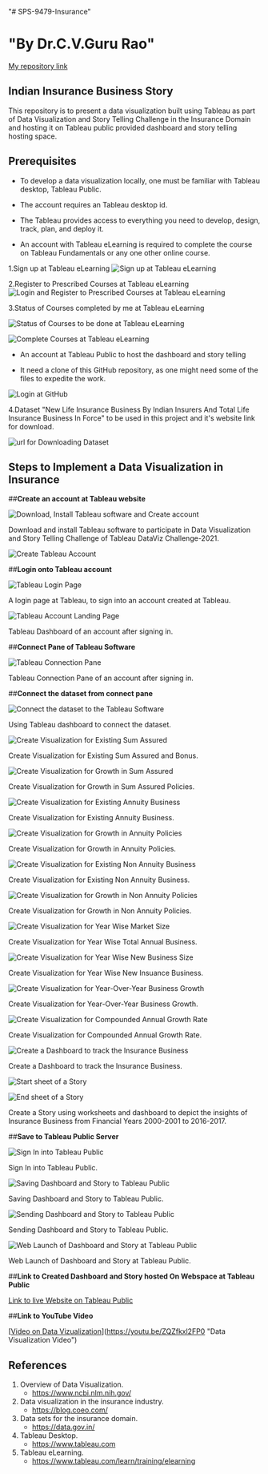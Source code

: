 "# SPS-9479-Insurance"

# "By Dr.C.V.Guru Rao"

[My repository link](https://github.com/smartinternz02/SPS-9479-Insurance.git, "Indian Insurance Business Story")

## Indian Insurance Business Story 

This repository is to present a data visualization built using Tableau as part of Data Visualization and Story Telling Challenge in the Insurance Domain and hosting it on Tableau public provided dashboard and story telling hosting space.

## Prerequisites  

* To develop a data visualization locally, one must be familiar with Tableau desktop, Tableau Public. 

* The account requires an Tableau desktop id. 

* The Tableau provides access to everything you need to develop, design, track, plan, and deploy it.

* An account with Tableau eLearning is required to complete the course on Tableau Fundamentals or any one other online course.

1.Sign up at Tableau eLearning
![Sign up at Tableau eLearning](./SignIn-30-Apr-21-10_42_33-PM.png)

2.Register to Prescribed Courses at Tableau eLearning 
![Login and Register to Prescribed Courses at Tableau eLearning](./eLearning-enroll-30-Apr-21-11_42_24-PM.png)

3.Status of Courses completed by me at Tableau eLearning

![Status of Courses to be done at Tableau eLearning](./eLearning-Signed-In-30-Apr-21-10_50_18-PM.png)

![Complete Courses at Tableau eLearning](./certificate-7oawftobc3bz-1619279239.jpg)

*   An account at Tableau Public to host the dashboard and story telling

*   It need a clone of this GitHub repository, as one might need some of the files to expedite the work.

![Login at GitHub](./CVG-SB-WAT-Git-Login.png)

4.Dataset "New Life Insurance Business By Indian Insurers And Total Life Insurance Business In Force" to be used in this project and it's website link for download.

![url for Downloading Dataset](./Catalogs_OGD-30-Apr-21-11_37_11-PM.png)

## Steps to Implement a Data Visualization in Insurance 

##__Create an account at Tableau website__

![Download, Install Tableau software and Create account](./DownloadTLDesktop-01-May-21-4_50_03-AM.png)

Download and install Tableau software to participate in Data Visualization and Story Telling Challenge of Tableau DataViz Challenge-2021.

![Create Tableau Account](./CreateTableauAccount-01-May-21-5_00_31-AM.png)

##__Login onto Tableau account__

![Tableau Login Page](./SignIn-30-Apr-21-10_42_33-PM.png)

A login page at Tableau, to sign into an account created at Tableau.

![Tableau Account Landing Page](./TableauAccount-CVGR-01-May-21-5_11_32-AM.png)

Tableau Dashboard of an account after signing in.

##__Connect Pane of Tableau Software__

![Tableau Connection Pane](./ConnectPane-30-Apr-21-10_40_54-PM.png)

Tableau Connection Pane of an account after signing in.

##__Connect the dataset from connect pane__

![Connect the dataset to the Tableau Software](./LiveDataConnect-30-Apr-21-11_15_57-PM.png)

Using Tableau dashboard to connect the dataset.

![Create Visualization for Existing Sum Assured](./SAAB-30-Apr-21-10_57_57-AM.png)

Create Visualization for Existing Sum Assured and Bonus.

![Create Visualization for Growth in Sum Assured](./GISA-30-Apr-21-11_00_07-AM.png)

Create Visualization for Growth in Sum Assured Policies.

![Create Visualization for Existing Annuity Business](./EAB-30-Apr-21-11_00_18-AM.png)

Create Visualization for Existing Annuity Business.

![Create Visualization for Growth in Annuity Policies](./GIA-30-Apr-21-11_00_32-AM.png)

Create Visualization for Growth in Annuity Policies.

![Create Visualization for Existing Non Annuity Business](./ENAB-30-Apr-21-11_00_42-AM.png)

Create Visualization for Existing Non Annuity Business.

![Create Visualization for Growth in Non Annuity Policies](./GINAB-30-Apr-21-11_01_03-AM.png)

Create Visualization for Growth in Non Annuity Policies.

![Create Visualization for Year Wise Market Size](./YWMS-30-Apr-21-11_02_11-AM.png)

Create Visualization for Year Wise Total Annual Business.

![Create Visualization for Year Wise New Business Size](./YWNBS-30-Apr-21-11_01_40-AM.png)

Create Visualization for Year Wise New Insuance Business.

![Create Visualization for Year-Over-Year Business Growth](./YOYBG-30-Apr-21-11_04_01-AM.png)

Create Visualization for Year-Over-Year Business Growth.

![Create Visualization for Compounded Annual Growth Rate](./CAGR-30-Apr-21-11_04_27-AM.png)

Create Visualization for Compounded Annual Growth Rate.

![Create a Dashboard to track the Insurance Business](./IBD-30-Apr-21-11_04_44-AM.png)

Create a Dashboard to track the Insurance Business.

![Start sheet of a Story](./IBS-First-30-Apr-21-11_06_25-AM.png)

![End sheet of a Story](./IBS-Last-30-Apr-21-11_05_12-AM.png)

Create a Story using worksheets and dashboard to depict the insights of Insurance Business from Financial Years 2000-2001 to 2016-2017.

##__Save to Tableau Public Server__

![Sign In into Tableau Public](./Sign-in-TPublic-30-Apr-21-11_00_12-PM.png)

Sign In into Tableau Public.

![Saving Dashboard and Story to Tableau Public](./Saving-WorkBook-30-Apr-21-11_01_46-PM.png)

Saving Dashboard and Story to Tableau Public.

![Sending Dashboard and Story to Tableau Public](./Sending-2-Server-30-Apr-21-11_01_21-PM.png)

Sending Dashboard and Story to Tableau Public.

![Web Launch of Dashboard and Story at Tableau Public](./IBS-TPublic-WebLaunch-30-Apr-21-10_59_11-PM.png)

Web Launch of Dashboard and Story at Tableau Public.

##__Link to Created Dashboard and Story hosted On Webspace at Tableau Public__

[Link to live Website on Tableau Public](https://public.tableau.com/profile/chakunta.venkata.guru.rao5851#!/vizhome/IndianInsuranceBusiness/IndianInsuranceBusinessStory?publish=yes)

##__Link to YouTube Video__  

[[Video on Data Vizualization](http://img.youtube.com/vi/6lRf2VYgc_c/0.jpg)](https://youtu.be/ZQZfkxl2FP0 "Data Visualization Video") 

##  References

1.  Overview of Data Visualization.
    + https://www.ncbi.nlm.nih.gov/
2.  Data visualization in the insurance industry. 
    + https://blog.coeo.com/
3.  Data sets for the insurance domain. 
    + https://data.gov.in/
4.  Tableau Desktop. 
    + https://www.tableau.com
5.  Tableau eLearning. 
    + https://www.tableau.com/learn/training/elearning
